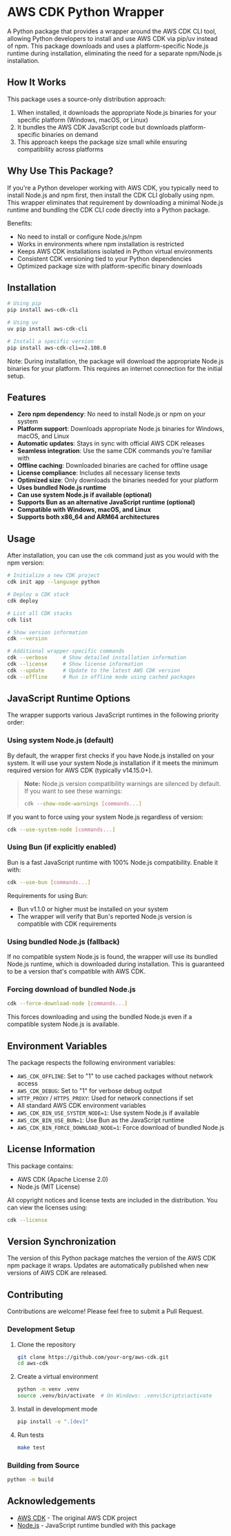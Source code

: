# AWS CDK Python Wrapper

A Python package that provides a wrapper around the AWS CDK CLI tool, allowing Python developers to install and use AWS CDK via pip/uv instead of npm. This package downloads and uses a platform-specific Node.js runtime during installation, eliminating the need for a separate npm/Node.js installation.

## How It Works

This package uses a source-only distribution approach:
1. When installed, it downloads the appropriate Node.js binaries for your specific platform (Windows, macOS, or Linux)
2. It bundles the AWS CDK JavaScript code but downloads platform-specific binaries on demand
3. This approach keeps the package size small while ensuring compatibility across platforms

## Why Use This Package?

If you're a Python developer working with AWS CDK, you typically need to install Node.js and npm first, then install the CDK CLI globally using npm. This wrapper eliminates that requirement by downloading a minimal Node.js runtime and bundling the CDK CLI code directly into a Python package.

Benefits:
- No need to install or configure Node.js/npm
- Works in environments where npm installation is restricted
- Keeps AWS CDK installations isolated in Python virtual environments
- Consistent CDK versioning tied to your Python dependencies
- Optimized package size with platform-specific binary downloads

## Installation

```bash
# Using pip
pip install aws-cdk-cli

# Using uv
uv pip install aws-cdk-cli

# Install a specific version
pip install aws-cdk-cli==2.108.0
```

Note: During installation, the package will download the appropriate Node.js binaries for your platform. This requires an internet connection for the initial setup.

## Features

- **Zero npm dependency**: No need to install Node.js or npm on your system
- **Platform support**: Downloads appropriate Node.js binaries for Windows, macOS, and Linux
- **Automatic updates**: Stays in sync with official AWS CDK releases
- **Seamless integration**: Use the same CDK commands you're familiar with
- **Offline caching**: Downloaded binaries are cached for offline usage
- **License compliance**: Includes all necessary license texts
- **Optimized size**: Only downloads the binaries needed for your platform
- **Uses bundled Node.js runtime**
- **Can use system Node.js if available (optional)**
- **Supports Bun as an alternative JavaScript runtime (optional)**
- **Compatible with Windows, macOS, and Linux**
- **Supports both x86_64 and ARM64 architectures**

## Usage

After installation, you can use the `cdk` command just as you would with the npm version:

```bash
# Initialize a new CDK project
cdk init app --language python

# Deploy a CDK stack
cdk deploy

# List all CDK stacks
cdk list

# Show version information
cdk --version

# Additional wrapper-specific commands
cdk --verbose     # Show detailed installation information
cdk --license     # Show license information
cdk --update      # Update to the latest AWS CDK version
cdk --offline     # Run in offline mode using cached packages
```

## JavaScript Runtime Options

The wrapper supports various JavaScript runtimes in the following priority order:

### Using system Node.js (default)

By default, the wrapper first checks if you have Node.js installed on your system. It will use your system Node.js installation if it meets the minimum required version for AWS CDK (typically v14.15.0+).

> **Note:** Node.js version compatibility warnings are silenced by default. If you want to see these warnings:
> ```bash
> cdk --show-node-warnings [commands...]
> ```

If you want to force using your system Node.js regardless of version:

```bash
cdk --use-system-node [commands...]
```

### Using Bun (if explicitly enabled)

Bun is a fast JavaScript runtime with 100% Node.js compatibility. Enable it with:

```bash
cdk --use-bun [commands...]
```

Requirements for using Bun:
- Bun v1.1.0 or higher must be installed on your system
- The wrapper will verify that Bun's reported Node.js version is compatible with CDK requirements

### Using bundled Node.js (fallback)

If no compatible system Node.js is found, the wrapper will use its bundled Node.js runtime, which is downloaded during installation. This is guaranteed to be a version that's compatible with AWS CDK.

### Forcing download of bundled Node.js

```bash
cdk --force-download-node [commands...]
```

This forces downloading and using the bundled Node.js even if a compatible system Node.js is available.

## Environment Variables

The package respects the following environment variables:

- `AWS_CDK_OFFLINE`: Set to "1" to use cached packages without network access
- `AWS_CDK_DEBUG`: Set to "1" for verbose debug output
- `HTTP_PROXY` / `HTTPS_PROXY`: Used for network connections if set
- All standard AWS CDK environment variables
- `AWS_CDK_BIN_USE_SYSTEM_NODE=1`: Use system Node.js if available
- `AWS_CDK_BIN_USE_BUN=1`: Use Bun as the JavaScript runtime
- `AWS_CDK_BIN_FORCE_DOWNLOAD_NODE=1`: Force download of bundled Node.js

## License Information

This package contains:
- AWS CDK (Apache License 2.0)
- Node.js (MIT License)

All copyright notices and license texts are included in the distribution. You can view the licenses using:

```bash
cdk --license
```

## Version Synchronization

The version of this Python package matches the version of the AWS CDK npm package it wraps. Updates are automatically published when new versions of AWS CDK are released.

## Contributing

Contributions are welcome! Please feel free to submit a Pull Request.

### Development Setup

1. Clone the repository
   ```bash
   git clone https://github.com/your-org/aws-cdk.git
   cd aws-cdk
   ```

2. Create a virtual environment
   ```bash
   python -m venv .venv
   source .venv/bin/activate  # On Windows: .venv\Scripts\activate
   ```

3. Install in development mode
   ```bash
   pip install -e ".[dev]"
   ```

4. Run tests
   ```bash
   make test
   ```

### Building from Source

```bash
python -m build
```

## Acknowledgements

- [AWS CDK](https://github.com/aws/aws-cdk) - The original AWS CDK project
- [Node.js](https://nodejs.org/) - JavaScript runtime bundled with this package 